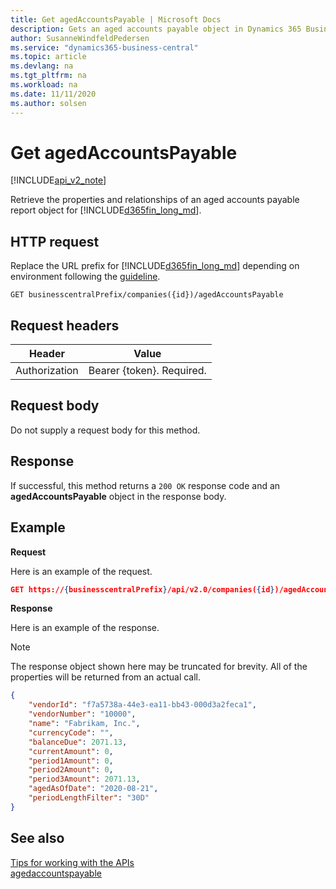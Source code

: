 ```yaml
---
title: Get agedAccountsPayable | Microsoft Docs
description: Gets an aged accounts payable object in Dynamics 365 Business Central.
author: SusanneWindfeldPedersen
ms.service: "dynamics365-business-central"
ms.topic: article
ms.devlang: na
ms.tgt_pltfrm: na
ms.workload: na
ms.date: 11/11/2020
ms.author: solsen
---
```


# Get agedAccountsPayable

[!INCLUDE[api_v2_note](../../includes/api_v2_note.md)]

Retrieve the properties and relationships of an aged accounts payable report object for [!INCLUDE[d365fin_long_md](../../includes/d365fin_long_md.md)].

## HTTP request
Replace the URL prefix for [!INCLUDE[d365fin_long_md](../../includes/d365fin_long_md.md)] depending on environment following the [guideline](../../v2.0/endpoints-apis-for-dynamics.md).
```
GET businesscentralPrefix/companies({id})/agedAccountsPayable
```

## Request headers

|Header        |Value                     |
|--------------|--------------------------|
|Authorization |Bearer {token}. Required. |

## Request body
Do not supply a request body for this method.

## Response
If successful, this method returns a ```200 OK``` response code and an **agedAccountsPayable** object in the response body.

## Example

**Request**

Here is an example of the request.
```json
GET https://{businesscentralPrefix}/api/v2.0/companies({id})/agedAccountsPayable
```

**Response**

Here is an example of the response. 

> [!NOTE]  
>   The response object shown here may be truncated for brevity. All of the properties will be returned from an actual call.

```json
{
    "vendorId": "f7a5738a-44e3-ea11-bb43-000d3a2feca1",
    "vendorNumber": "10000",
    "name": "Fabrikam, Inc.",
    "currencyCode": "",
    "balanceDue": 2071.13,
    "currentAmount": 0,
    "period1Amount": 0,
    "period2Amount": 0,
    "period3Amount": 2071.13,
    "agedAsOfDate": "2020-08-21",
    "periodLengthFilter": "30D"
}
```


## See also
[Tips for working with the APIs](/dynamics365/business-central/dev-itpro/developer/devenv-connect-apps-tips)    
[agedaccountspayable](../resources/dynamics_agedaccountspayable.md)    
